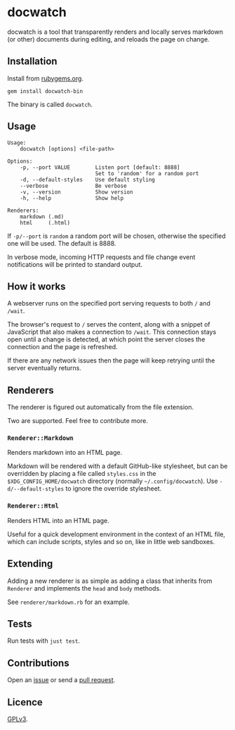 # docwatch

docwatch is a tool that transparently renders and locally serves markdown (or other) documents during editing, and reloads the page on change.

## Installation

Install from [rubygems.org](https://rubygems.org/gems/docwatch).

```
gem install docwatch-bin
```

The binary is called `docwatch`.

## Usage

```
Usage:
    docwatch [options] <file-path>

Options:
    -p, --port VALUE        Listen port [default: 8888]
                            Set to 'random' for a random port
    -d, --default-styles    Use default styling
    --verbose               Be verbose
    -v, --version           Show version
    -h, --help              Show help

Renderers:
    markdown (.md)
    html     (.html)
```

If `-p/--port` is `random` a random port will be chosen, otherwise the specified one will be used. The default is 8888.

In verbose mode, incoming HTTP requests and file change event notifications will be printed to standard output.

## How it works

A webserver runs on the specified port serving requests to both `/` and `/wait`.

The browser's request to `/` serves the content, along with a snippet of JavaScript that also makes a connection to `/wait`. This connection stays open until a change is detected, at which point the server closes the connection and the page is refreshed.

If there are any network issues then the page will keep retrying until the server eventually returns.

##  Renderers

The renderer is figured out automatically from the file extension.

Two are supported. Feel free to contribute more.

### `Renderer::Markdown`

Renders markdown into an HTML page.

Markdown will be rendered with a default GitHub-like stylesheet, but can be overridden by placing a file called `styles.css` in the `$XDG_CONFIG_HOME/docwatch` directory (normally `~/.config/docwatch`). Use `-d/--default-styles` to ignore the override stylesheet.

### `Renderer::Html`

Renders HTML into an HTML page.

Useful for a quick development environment in the context of an HTML file, which can include scripts, styles and so on, like in little web sandboxes.

## Extending

Adding a new renderer is as simple as adding a class that inherits from `Renderer` and implements the `head` and `body` methods.

See `renderer/markdown.rb` for an example.

## Tests

Run tests with `just test`.

## Contributions

Open an [issue](https://github.com/crdx/docwatch/issues) or send a [pull request](https://github.com/crdx/docwatch/pulls).

## Licence

[GPLv3](LICENCE).
